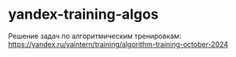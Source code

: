 # yandex-training-algos

Решение задач по алгоритмическим тренировкам: https://yandex.ru/yaintern/training/algorithm-training-october-2024